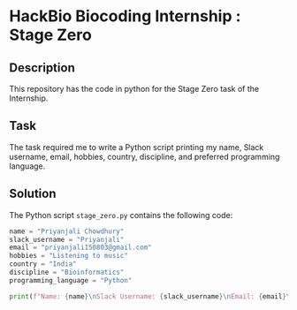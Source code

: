 # HackBio Biocoding Internship : Stage Zero

## Description
This repository has the code in python for the Stage Zero task of the Internship.

## Task
The task required me to write a Python script printing my name, Slack username, email, hobbies, country, discipline, and preferred programming language.

## Solution
The Python script `stage_zero.py` contains the following code:

```python
name = "Priyanjali Chowdhury"
slack_username = "Priyanjali"
email = "priyanjali150803@gmail.com"
hobbies = "Listening to music"
country = "India"
discipline = "Bioinformatics"
programming_language = "Python"

print(f"Name: {name}\nSlack Username: {slack_username}\nEmail: {email}\nHobbies: {hobbies}\nCountry: {country}\nDiscipline: {discipline}\nPreferred Programming Language: {programming_language}")


